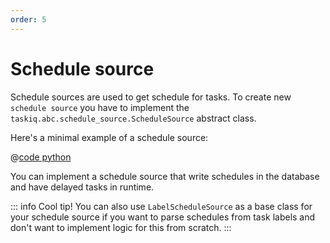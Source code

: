 ```yaml
---
order: 5
---
```


# Schedule source

Schedule sources are used to get schedule for tasks.
To create new `schedule source` you have to implement the `taskiq.abc.schedule_source.ScheduleSource` abstract class.

Here's a minimal example of a schedule source:

@[code python](../examples/extending/schedule_source.py)

You can implement a schedule source that write schedules in the database and have delayed tasks in runtime.

::: info Cool tip!
You can also use `LabelScheduleSource` as a base class for your schedule source
if you want to parse schedules from task labels and don't want to implement logic for this from scratch.
:::
